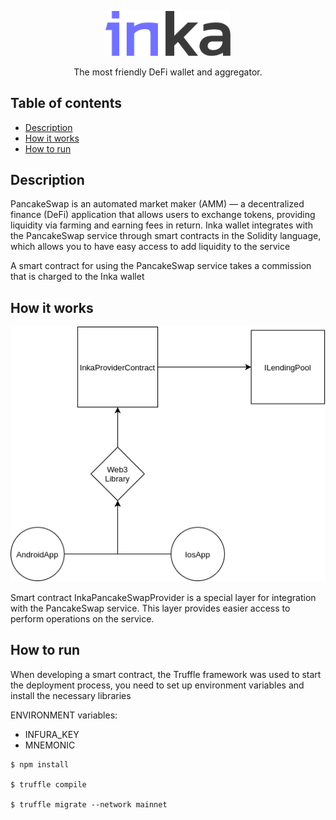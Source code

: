 <p align="center">
  <a href="http://inka.finance/" target="blank"><img src="./2.svg" width="200" alt="Inka Logo" /></a>
</p>
<p align="center">The most friendly DeFi wallet and aggregator.</p>

## Table of contents

- [Description](#description)
- [How it works](#how-it-works)
- [How to run](#how-to-run)

## Description

PancakeSwap is an automated market maker (AMM) — a decentralized finance (DeFi) application that allows users to exchange tokens, providing liquidity via farming and earning fees in return. Inka wallet integrates with the PancakeSwap service through smart contracts in the Solidity language, which allows you to have easy access to add liquidity to the service

<p>A smart contract for using the PancakeSwap service takes a commission that is charged to the Inka wallet</p>

## How it works

<p align="center">
<img src="./inka_dig.png" alt="Inka Diagrams" />
</p>

<p>Smart contract InkaPancakeSwapProvider is a special layer for integration with the PancakeSwap service. This layer provides easier access to perform operations on the service.</p>

## How to run

When developing a smart contract, the Truffle framework was used to start the deployment process, you need to set up environment variables and install the necessary libraries

<p>ENVIRONMENT variables:</p>

* INFURA_KEY
* MNEMONIC

```
$ npm install

$ truffle compile

$ truffle migrate --network mainnet
```